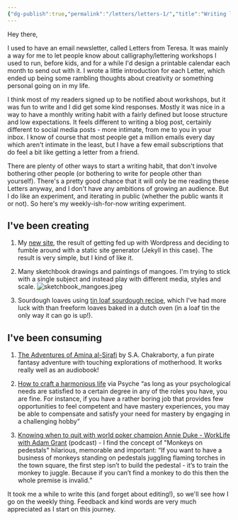 ```yaml
---
{"dg-publish":true,"permalink":"/letters/letters-1/","title":"Writing letters, drawing mangoes & attempting to craft a harmonious life","tags":["letters"],"created":"2023-03-28"}
---
```



Hey there,

I used to have an email newsletter, called Letters from Teresa. It was mainly a way for me to let people know about calligraphy/lettering workshops I used to run, before kids, and for a while I'd design a printable calendar each month to send out with it. I wrote a little introduction for each Letter, which ended up being some rambling thoughts about creativity or something personal going on in my life.

I think most of my readers signed up to be notified about workshops, but it was fun to write and I did get some kind responses. Mostly it was nice in a way to have a monthly writing habit with a fairly defined but loose structure and low expectations. It feels different to writing a blog post, certainly different to social media posts - more intimate, from me to you in your inbox. I know of course that most people get a million emails every day which aren't intimate in the least, but I have a few email subscriptions that do feel a bit like getting a letter from a friend.

There are plenty of other ways to start a writing habit, that don't involve bothering other people (or bothering to write for people other than yourself). There's a pretty good chance that it will only be me reading these Letters anyway, and I don't have any ambitions of growing an audience. But I do like an experiment, and iterating in public (whether the public wants it or not). So here's my weekly-ish-for-now writing experiment.

## I've been creating

1. My [new site](http://teresawatts.com), the result of getting fed up with Wordpress and deciding to fumble around with a static site generator (Jekyll in this case). The result is very simple, but I kind of like it.

2. Many sketchbook drawings and paintings of mangoes. I'm trying to stick with a single subject and instead play with different media, styles and scale.
   ![sketchbook_mangoes.jpeg](/img/user/assets/sketchbook_mangoes.jpeg)
3. Sourdough loaves using [tin loaf sourdough recipe](https://www.baked-theblog.com/basic-sourdough-pan-loaf/), which I've had more luck with than freeform loaves baked in a dutch oven (in a loaf tin the only way it can go is up!). 

## I've been consuming

1. [The Adventures of Amina al-Sirafi](https://www.google.com.au/books/edition/_/wEg6zwEACAAJ?hl=en) by S.A. Chakraborty, a fun pirate fantasy adventure with touching explorations of motherhood. It works really well as an audiobook!

2. [How to craft a harmonious life](https://psyche.co/guides/why-you-should-forget-work-life-balance-in-crafting-a-good-life) via Psyche <q>as long as your psychological needs are satisfied to a certain degree in any of the roles you have, you are fine. For instance, if you have a rather boring job that provides few opportunities to feel competent and have mastery experiences, you may be able to compensate and satisfy your need for mastery by engaging in a challenging hobby</q>

3. [Knowing when to quit with world poker champion Annie Duke - WorkLife with Adam Grant](https://open.spotify.com/episode/7xEdALls40ni9I8qlpAF3s?si=RobTVyvkTNqOU7kJ2VxpPA&t=2200&nd=1) (podcast) - I find the concept of "Monkeys on pedestals" hilarious, memorable and important: <q>If you want to have a business of monkeys standing on pedestals juggling flaming torches in the town square, the first step isn’t to build the pedestal - it’s to train the monkey to juggle. Because if you can’t find a monkey to do this then the whole premise is invalid.</q>

It took me a while to write this (and forget about editing!), so we'll see how I go on the weekly thing. Feedback and kind words are very much appreciated as I start on this journey.
